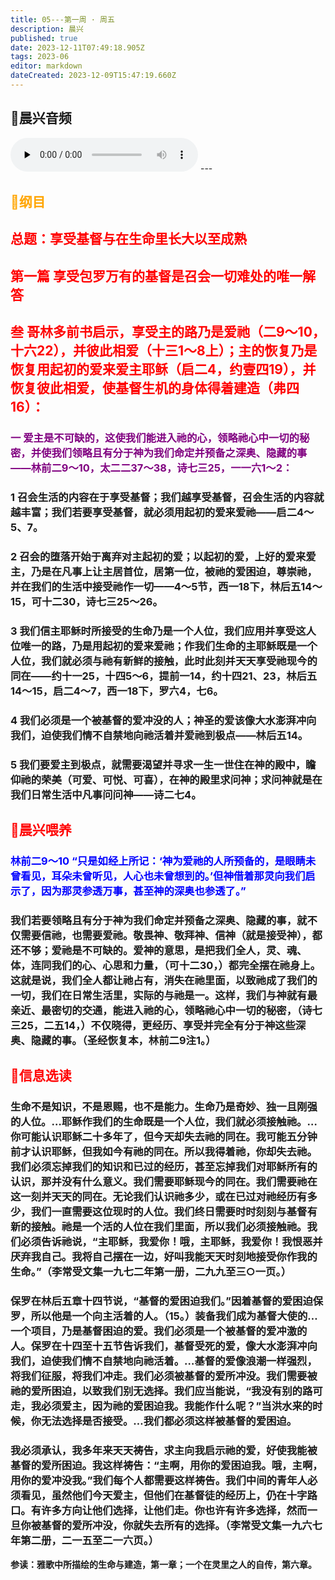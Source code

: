 ```yaml
---
title: 05---第一周 · 周五
description: 晨兴
published: true
date: 2023-12-11T07:49:18.905Z
tags: 2023-06
editor: markdown
dateCreated: 2023-12-09T15:47:19.660Z
---
```


## 🎵晨兴音频
<audio id="audio" controls="" preload="none">
      <source id="mp3" src="/2023-06/week1/week1day5.mp3">
</audio>
---

## <font color=orange>📖纲目</font>

## <font color=red>**总题：享受基督与在生命里长大以至成熟**</font>

## <font color=red>**第一篇 享受包罗万有的基督是召会一切难处的唯一解答**</font>

## <font color=red>**叁 哥林多前书启示，享受主的路乃是爱祂（二9～10，十六22），并彼此相爱（十三1～8上）；主的恢复乃是恢复用起初的爱来爱主耶稣（启二4，约壹四19），并恢复彼此相爱，使基督生机的身体得着建造（弗四16）：**</font>

### <font color=purple>**一 爱主是不可缺的，这使我们能进入祂的心，领略祂心中一切的秘密，并使我们领略且有分于神为我们命定并预备之深奥、隐藏的事——林前二9～10，太二二37～38，诗七三25，一一六1～2：**</font>

### **1 召会生活的内容在于享受基督；我们越享受基督，召会生活的内容就越丰富；我们若要享受基督，就必须用起初的爱来爱祂——启二4～5、7。**

### **2 召会的堕落开始于离弃对主起初的爱；以起初的爱，上好的爱来爱主，乃是在凡事上让主居首位，居第一位，被祂的爱困迫，尊崇祂，并在我们的生活中接受祂作一切——4～5节，西一18下，林后五14～15，可十二30，诗七三25～26。**

### **3 我们信主耶稣时所接受的生命乃是一个人位，我们应用并享受这人位唯一的路，乃是用起初的爱来爱祂；作我们生命的主耶稣既是一个人位，我们就必须与祂有新鲜的接触，此时此刻并天天享受祂现今的同在——约十一25，十四5～6，提前一14，约十四21、23，林后五14～15，启二4～7，西一18下，罗六4，七6。**

### **4 我们必须是一个被基督的爱冲没的人；神圣的爱该像大水澎湃冲向我们，迫使我们情不自禁地向祂活着并爱祂到极点——林后五14。**

### **5 我们要爱主到极点，就需要渴望并寻求一生一世住在神的殿中，瞻仰祂的荣美（可爱、可悦、可喜），在神的殿里求问神；求问神就是在我们日常生活中凡事问问神——诗二七4。**

## <font color=red>📖晨兴喂养</font>

### <font color=blue>林前二9～10   “只是如经上所记：‘神为爱祂的人所预备的，是眼睛未曾看见，耳朵未曾听见，人心也未曾想到的。’但神借着那灵向我们启示了，因为那灵参透万事，甚至神的深奥也参透了。”</font>

### 我们若要领略且有分于神为我们命定并预备之深奥、隐藏的事，就不仅需要信祂，也需要爱祂。敬畏神、敬拜神、信神（就是接受神），都还不够；爱祂是不可缺的。爱神的意思，是把我们全人，灵、魂、体，连同我们的心、心思和力量，（可十二30，）都完全摆在祂身上。这就是说，我们全人都让祂占有，消失在祂里面，以致祂成了我们的一切，我们在日常生活里，实际的与祂是一。这样，我们与神就有最亲近、最密切的交通，能进入祂的心，领略祂心中一切的秘密，（诗七三25，二五14，）不仅晓得，更经历、享受并完全有分于神这些深奥、隐藏的事。（圣经恢复本，林前二9注1。）

## <font color=red>📖信息选读</font>

### 生命不是知识，不是恩赐，也不是能力。生命乃是奇妙、独一且刚强的人位。…耶稣作我们的生命既是一个人位，我们就必须接触祂。…你可能认识耶稣二十多年了，但今天却失去祂的同在。我可能五分钟前才认识耶稣，但我如今有祂的同在。所以我得着祂，你却失去祂。我们必须忘掉我们的知识和已过的经历，甚至忘掉我们对耶稣所有的认识，那并没有什么意义。我们需要耶稣现今的同在。我们需要祂在这一刻并天天的同在。无论我们认识祂多少，或在已过对祂经历有多少，我们一直需要这位现时的人位。我们终日需要时时刻刻与基督有新的接触。祂是一个活的人位在我们里面，所以我们必须接触祂。我们必须告诉祂说，“主耶稣，我爱你！哦，主耶稣，我爱你！我恨恶并厌弃我自己。我将自己摆在一边，好叫我能天天时刻地接受你作我的生命。”（李常受文集一九七二年第一册，二九九至三○一页。）

### 保罗在林后五章十四节说，“基督的爱困迫我们。”因着基督的爱困迫保罗，所以他是一个向主活着的人。（15。）装备我们成为基督大使的…一个项目，乃是基督困迫的爱。我们必须是一个被基督的爱冲激的人。保罗在十四至十五节告诉我们，基督受死的爱，像大水澎湃冲向我们，迫使我们情不自禁地向祂活着。…基督的爱像浪潮一样强烈，将我们征服，将我们冲走。我们必须被基督的爱所冲没。我们需要被祂的爱所困迫，以致我们别无选择。我们应当能说，“我没有别的路可走，我必须爱主，因为祂的爱困迫我。我能作什么呢？”当洪水来的时候，你无法选择是否接受。…我们都必须这样被基督的爱困迫。

### 我必须承认，我多年来天天祷告，求主向我启示祂的爱，好使我能被基督的爱所困迫。我这样祷告：“主啊，用你的爱困迫我。哦，主啊，用你的爱冲没我。”我们每个人都需要这样祷告。我们中间的青年人必须看见，虽然他们今天爱主，但他们在基督徒的经历上，仍在十字路口。有许多方向让他们选择，让他们走。你也许有许多选择，然而一旦你被基督的爱所冲没，你就失去所有的选择。（李常受文集一九六七年第二册，二一五至二一六页。）

**参读：雅歌中所描绘的生命与建造，第一章；一个在灵里之人的自传，第六章。**
 
<!-- Google tag (gtag.js) -->
<script async src="https://www.googletagmanager.com/gtag/js?id=G-1P8709Z16T"></script>
<script>
  window.dataLayer = window.dataLayer || [];
  function gtag(){dataLayer.push(arguments);}
  gtag('js', new Date());

  gtag('config', 'G-1P8709Z16T');
</script>